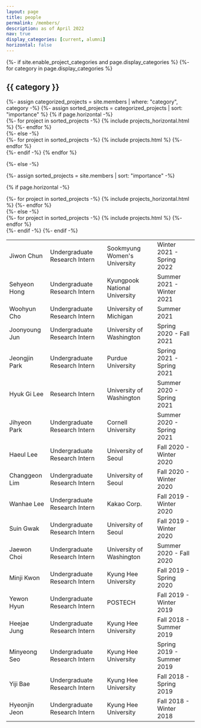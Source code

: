 ```yaml
---
layout: page
title: people
permalink: /members/
description: as of April 2022
nav: true
display_categories: [current, alumni]
horizontal: false
---
```


<!-- pages/members.md -->
<div class="projects">
{%- if site.enable_project_categories and page.display_categories %}
  <!-- Display categorized projects -->
  {%- for category in page.display_categories %}
  <h2 class="category">{{ category }}</h2>
  {%- assign categorized_projects = site.members | where: "category", category -%}
  {%- assign sorted_projects = categorized_projects | sort: "importance" %}
  <!-- Generate cards for each project -->
  {% if page.horizontal -%}
  <div class="container">
    <div class="row row-cols-2">
    {%- for project in sorted_projects -%}
      {% include projects_horizontal.html %}
    {%- endfor %}
    </div>
  </div>
  {%- else -%}
  <div class="grid">
    {%- for project in sorted_projects -%}
      {% include projects.html %}
    {%- endfor %}
  </div>
  {%- endif -%}
  {% endfor %}

{%- else -%}
<!-- Display projects without categories -->
  {%- assign sorted_projects = site.members | sort: "importance" -%}
  <!-- Generate cards for each project -->
  {% if page.horizontal -%}
  <div class="container">
    <div class="row row-cols-2">
    {%- for project in sorted_projects -%}
      {% include projects_horizontal.html %}
    {%- endfor %}
    </div>
  </div>
  {%- else -%}
  <div class="grid">
    {%- for project in sorted_projects -%}
      {% include projects.html %}
    {%- endfor %}
  </div>
  {%- endif -%}
{%- endif -%}
</div>

<table style="width:100%">
<tr>
  <td class="c2">Jiwon Chun</td>
  <td class="c2">Undergraduate Research Intern</td>
  <td class="c2">Sookmyung Women's University</td>
  <td class="c2">Winter 2021 - Spring 2022</td>
</tr>
<tr>
  <td class="c2">Sehyeon Hong</td>
  <td class="c2">Undergraduate Research Intern</td>
  <td class="c2">Kyungpook National University</td>
  <td class="c2">Summer 2021 - Winter 2021</td>
</tr>
<tr>
  <td class="c2">Woohyun Cho</td>
  <td class="c2">Undergraduate Research Intern</td>
  <td class="c2">University of Michigan</td>
  <td class="c2">Summer 2021</td>
</tr>
  <tr>
    <td class="c2">Joonyoung Jun</td>
    <td class="c2">Undergraduate Research Intern</td>
    <td class="c2">University of Washington</td>
    <td class="c2">Spring 2020 - Fall 2021</td>
  </tr>
  <tr>
    <td class="c2">Jeongjin Park</td>
    <td class="c2">Undergraduate Research Intern</td>
    <td class="c2">Purdue University</td>
    <td class="c2">Spring 2021 - Spring 2021</td>
  </tr>
  <tr>
    <td class="c2">Hyuk Gi Lee</td>
    <td class="c2">Research Intern</td>
    <td class="c2">University of Washington</td>
    <td class="c2">Summer 2020 - Spring 2021</td>
  </tr>
  <tr>
    <td class="c2">Jihyeon Park</td>
    <td class="c2">Undergraduate Research Intern</td>
    <td class="c2">Cornell University</td>
    <td class="c2">Summer 2020 - Spring 2021</td>
  </tr>
  <tr>
    <td class="c2">Haeul Lee</td>
    <td class="c2">Undergraduate Research Intern</td>
    <td class="c2">University of Seoul</td>
    <td class="c2">Fall 2020 - Winter 2020</td>
  </tr>
  <tr>
    <td class="c2">Changgeon Lim</td>
    <td class="c2">Undergraduate Research Intern</td>
    <td class="c2">University of Seoul</td>
    <td class="c2">Fall 2020 - Winter 2020</td>
  </tr>
  <tr>
    <td class="c2">Wanhae Lee</td>
    <td class="c2">Undergraduate Research Intern</td>
    <td class="c2">Kakao Corp.</td>
    <td class="c2">Fall 2019 - Winter 2020</td>
  </tr>
  <tr>
    <td class="c2">Suin Gwak</td>
    <td class="c2">Undergraduate Research Intern</td>
    <td class="c2">University of Seoul</td>
    <td class="c2">Fall 2019 - Winter 2020</td>
  </tr>
  <tr>
    <td class="c2">Jaewon Choi</td>
    <td class="c2">Undergraduate Research Intern</td>
    <td class="c2">University of Washington</td>
    <td class="c2">Summer 2020 - Fall 2020</td>
  </tr>
  <tr>
    <td class="c2">Minji Kwon</td>
    <td class="c2">Undergraduate Research Intern</td>
    <td class="c2">Kyung Hee University</td>
    <td class="c2">Fall 2019 - Spring 2020</td>
  </tr>
  <tr>
    <td class="c2">Yewon Hyun</td>
    <td class="c2">Undergraduate Research Intern</td>
    <td class="c2">POSTECH</td>
    <td class="c2">Fall 2019 - Winter 2019</td>
  </tr>
  <tr>
    <td class="c2">Heejae Jung</td>
    <td class="c2">Undergraduate Research Intern</td>
    <td class="c2">Kyung Hee University</td>
    <td class="c2">Fall 2018 - Summer 2019</td>
  </tr>
  <tr>
    <td class="c2">Minyeong Seo</td>
    <td class="c2">Undergraduate Research Intern</td>
    <td class="c2">Kyung Hee University</td>
    <td class="c2">Spring 2019 - Summer 2019</td>
  </tr>
  <tr>
    <td class="c2">Yiji Bae</td>
    <td class="c2">Undergraduate Research Intern</td>
    <td class="c2">Kyung Hee University</td>
    <td class="c2">Fall 2018 - Spring 2019</td>
  </tr>
  <tr>
    <td class="c2">Hyeonjin Jeon</td>
    <td class="c2">Undergraduate Research Intern</td>
    <td class="c2">Kyung Hee University</td>
    <td class="c2">Fall 2018 - Winter 2018</td>
  </tr>
</table>
